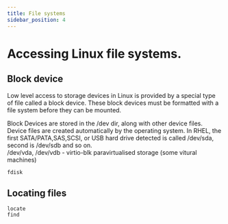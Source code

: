 ```yaml
---
title: File systems
sidebar_position: 4
---
```


# Accessing Linux file systems.

## Block device

Low level access to storage devices in Linux is provided by a special type of file called a block device. These block devices must be formatted with a file system before they can be mounted.

Block Devices are stored in the /dev dir, along with other device files. Device files are created automatically by the operating system. In RHEL, the first SATA/PATA,SAS,SCSI, or USB hard drive detected is called /dev/sda, second is /dev/sdb and so on.  
/dev/vda, /dev/vdb - virtio-blk paravirtualised storage (some vitural machines)

`fdisk`

## Locating files

`locate`  
`find`
